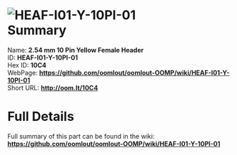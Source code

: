 
![HEAF-I01-Y-10PI-01](https://github.com/oomlout/oomlout-OOMP/blob/master/parts/HEAF-I01-Y-10PI-01/HEAF-I01-Y-10PI-01_420.jpg)   
Summary
=================
  
Name: __2.54 mm 10 Pin Yellow Female Header__    
ID: __HEAF-I01-Y-10PI-01__   
Hex ID: __10C4__   
WebPage: __https://github.com/oomlout/oomlout-OOMP/wiki/HEAF-I01-Y-10PI-01__   
Short URL: __http://oom.lt/10C4__   

Full Details
==========================
Full summary of this part can be found in the wiki:   
__https://github.com/oomlout/oomlout-OOMP/wiki/HEAF-I01-Y-10PI-01__    

